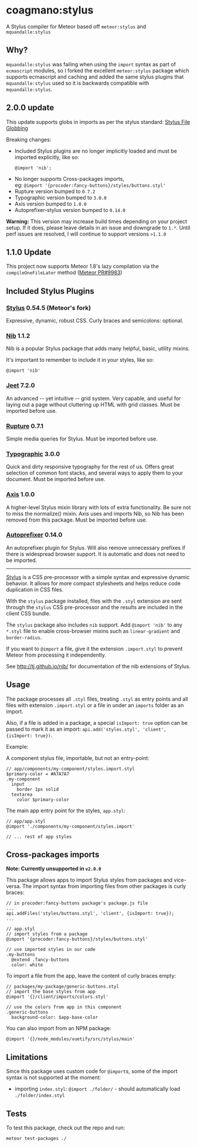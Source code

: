 # coagmano:stylus

A Stylus compiler for Meteor based off `meteor:stylus` and `mquandalle:stylus`

## Why?
`mquandalle:stylus` was failing when using the `import` syntax as part of
`ecmascript` modules, so I forked the excellent `meteor:stylus` package which
supports ecmascript and caching and added the same stylus plugins that
`mquandalle:stylus` used so it is backwards compatible with `mquandalle:stylus`.

## 2.0.0 update

This update supports globs in imports as per the stylus standard: [Stylus File Globbing](http://stylus-lang.com/docs/import.html#file-globbing)

Breaking changes:
 - Included Stylus plugins are no longer implicitly loaded and must be imported explicitly, like so:
   ```
   @import 'nib';
   ```
 - No longer supports Cross-packages imports, <br>
 eg: `@import '{procoder:fancy-buttons}/styles/buttons.styl'`
 - Rupture version bumped to `0.7.2`
 - Typographic version bumped to `3.0.0`
 - Axis version bumped to `1.0.0`
 - Autoprefixer-stylus version bumped to `0.14.0`

**Warning:** This version may increase build times depending on your project setup. If it does, please leave details in an issue and downgrade to `1.*`. Until perf issues are resolved, I will continue to support versions `>1.1.0`

## 1.1.0 Update

This project now supports Meteor 1.8's lazy compilation via the
`compileOneFileLater` method ([Meteor PR#9983](https://github.com/meteor/meteor/pull/9983))

## Included Stylus Plugins

### [Stylus](http://stylus-lang.com/) 0.54.5 (Meteor's fork)

Expressive, dynamic, robust CSS. Curly braces and semicolons: optional.

### [Nib](http://tj.github.io/nib/) 1.1.2

Nib is a popular Stylus package that adds many helpful, basic, utility mixins.

It's important to remember to include it in your styles, like so:

```
@import 'nib'
```

### [Jeet](http://jeet.gs/) 7.2.0

An advanced -- yet intuitive -- grid system. Very capable, and useful for laying
out a page without cluttering up HTML with grid classes. Must be imported before use.

### [Rupture](http://jenius.github.io/rupture/) 0.7.1

Simple media queries for Stylus. Must be imported before use.

### [Typographic](https://github.com/corysimmons/typographic) 3.0.0

Quick and dirty responsive typography for the rest of us. Offers great selection
of common font stacks, and several ways to apply them to your document. Must be
imported before use.

### [Axis](http://axis.netlify.com/) 1.0.0

A higher-level Stylus mixin library with lots of extra functionality. Be sure
not to miss the normalize() mixin. Axis uses and imports Nib, so Nib has been
removed from this package. Must be imported before use.

### [Autoprefixer](https://github.com/jenius/autoprefixer-stylus) 0.14.0

An autoprefixer plugin for Stylus. Will also remove unnecessary prefixes if
there is widespread browser support. It is automatic and does not need to be
imported.

------

[Stylus](http://learnboost.github.com/stylus/) is a CSS pre-processor with a
simple syntax and expressive dynamic behavior. It allows for more compact
stylesheets and helps reduce code duplication in CSS files.

With the `stylus` package installed, files with the `.styl` extension are sent
through the `stylus` CSS pre-processor and the results are included in the
client CSS bundle.

The `stylus` package also includes `nib` support. Add `@import 'nib'` to any
`*.styl` file to enable cross-browser mixins such as `linear-gradient` and
`border-radius`.

If you want to `@import` a file, give it the extension `.import.styl`
to prevent Meteor from processing it independently.

See <http://tj.github.io/nib/> for documentation of the nib extensions of Stylus.


## Usage

The package processes all `.styl` files, treating `.styl` as entry points
and all files with extension `.import.styl` or a file in under an `imports`
folder as an import.

Also, if a file is added in a package, a special `isImport: true` option can be
passed to mark it as an import: `api.add('styles.styl', 'client', {isImport: true})`.

Example:

A component stylus file, importable, but not an entry-point:

```stylus
// app/components/my-component/styles.import.styl
$primary-color = #A7A7A7
.my-component
  input
    border 1px solid
  textarea
    color $primary-color
```

The main app entry point for the styles, `app.styl`:

```stylus
// app/app.styl
@import './components/my-component/styles.import'

// ... rest of app styles
```


## Cross-packages imports

**Note: Currently unsupported in `v2.0.0`**

This package allows apps to import Stylus styles from packages and vice-versa.
The import syntax from importing files from other packages is curly braces:

```javasciprt
// in procoder:fancy-buttons package's package.js file
...
api.addFiles('styles/buttons.styl', 'client', {isImport: true});
...
```

```stylus
// app.styl
// import styles from a package
@import '{procoder:fancy-buttons}/styles/buttons.styl'

// use imported styles in our code
.my-buttons
  @extend .fancy-buttons
  color: white
```

To import a file from the app, leave the content of curly braces empty:

```stylus
// packages/my-package/generic-buttons.styl
// import the base styles from app
@import '{}/client/imports/colors.styl'

// use the colors from app in this component
.generic-buttons
  background-color: $app-base-color
```

You can also import from an NPM package:

```stylus
@import '{}/node_modules/vuetify/src/stylus/main'
```

## Limitations

Since this package uses custom code for `@import`s, some of the import syntax is
not supported at the moment:

- importing `index.styl`: `@import ./folder/` - should automatically load
  `./folder/index.styl`

## Tests

To test this package, check out the repo and run:

```bash
meteor test-packages ./
```
